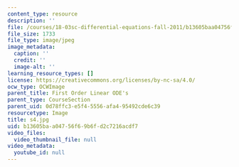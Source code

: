 ```yaml
---
content_type: resource
description: ''
file: /courses/18-03sc-differential-equations-fall-2011/b13605baa04756f69b6fd2c7216acdf7_s4.jpg
file_size: 1733
file_type: image/jpeg
image_metadata:
  caption: ''
  credit: ''
  image-alt: ''
learning_resource_types: []
license: https://creativecommons.org/licenses/by-nc-sa/4.0/
ocw_type: OCWImage
parent_title: First Order Linear ODE's
parent_type: CourseSection
parent_uid: 0d78ffc3-e5f4-5556-afa4-95492cde6c39
resourcetype: Image
title: s4.jpg
uid: b13605ba-a047-56f6-9b6f-d2c7216acdf7
video_files:
  video_thumbnail_file: null
video_metadata:
  youtube_id: null
---
```

